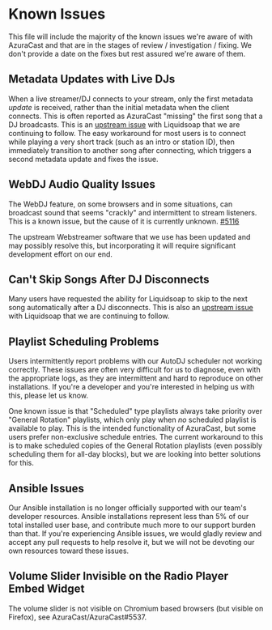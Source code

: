 # Known Issues

This file will include the majority of the known issues we're aware of with AzuraCast and that are in the stages of
review / investigation / fixing. We don't provide a date on the fixes but rest assured we're aware of them.

## Metadata Updates with Live DJs

When a live streamer/DJ connects to your stream, only the first metadata _update_ is received, rather than the initial
metadata when the client connects. This is often reported as AzuraCast "missing" the first song that a DJ broadcasts.
This is an [upstream issue](https://github.com/savonet/liquidsoap/issues/2109) with Liquidsoap that we are continuing to
follow. The easy workaround for most users is to connect while playing a very short track (such as an intro or station
ID), then immediately transition to another song after connecting, which triggers a second metadata update and fixes the
issue.

## WebDJ Audio Quality Issues

The WebDJ feature, on some browsers and in some situations, can broadcast sound that seems "crackly" and intermittent to
stream listeners. This is a known issue, but the cause of it is currently
unknown. [#5116](https://github.com/AzuraCast/AzuraCast/issues/5116)

The upstream Webstreamer software that we use has been updated and may possibly resolve this, but incorporating it will
require significant development effort on our end.

## Can't Skip Songs After DJ Disconnects

Many users have requested the ability for Liquidsoap to skip to the next song automatically after a DJ disconnects.
This is also an [upstream issue](https://github.com/savonet/liquidsoap/issues/2107) with Liquidsoap that we are
continuing to follow.

## Playlist Scheduling Problems

Users intermittently report problems with our AutoDJ scheduler not working correctly. These issues are often very
difficult for us to diagnose, even with the appropriate logs, as they are intermittent and hard to reproduce on other
installations. If you're a developer and you're interested in helping us with this, please let us know.

One known issue is that "Scheduled" type playlists always take priority over "General Rotation" playlists, which only
play when _no_ scheduled playlist is available to play. This is the intended functionality of AzuraCast, but some users
prefer non-exclusive schedule entries. The current workaround to this is to make scheduled copies of the General
Rotation playlists (even possibly scheduling them for all-day blocks), but we are looking into better solutions for
this.

## Ansible Issues

Our Ansible installation is no longer officially supported with our team's developer resources. Ansible installations
represent less than 5% of our total installed user base, and contribute much more to our support burden than that. If
you're experiencing Ansible issues, we would gladly review and accept any pull requests to help resolve it, but we will
not be devoting our own resources toward these issues.

## Volume Slider Invisible on the Radio Player Embed Widget
The volume slider is not visible on Chromium based browsers (but visible on Firefox), see AzuraCast/AzuraCast#5537.

